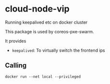 # cloud-node-vip
Running keepalived etc on docker cluster

This package is used by coreos-pxe-swarm. 

It provides
- `keepalived`: To virtually switch the frontend ips
 
 
## Calling

```
docker run --net local --privileged
```